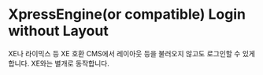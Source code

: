 # XpressEngine(or compatible) Login without Layout
XE나 라이믹스 등 XE 호환 CMS에서 레이아웃 등을 불러오지 않고도 로그인할 수 있게 합니다.
XE와는 별개로 동작합니다.
